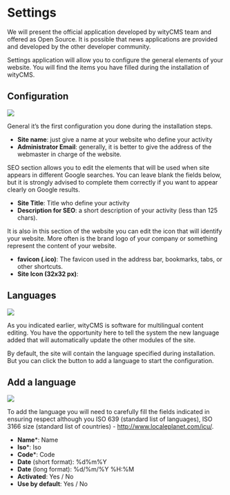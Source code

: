 # Settings

We will present the official application developed by wityCMS team and offered as Open Source. It is possible that news applications are provided and developed by the other developer community.

Settings application will allow you to configure the general elements of your website. You will find the items you have filled during the installation of wityCMS.

## Configuration

![](Img/Applications/Settings/01-img-config.png)

General it’s the first configuration you done during the installation steps. 
* **Site name**: just give a name at your website who define your activity
* **Administrator Email**: generally, it is better to give the address of the webmaster in charge of the website.

SEO section allows you to edit the elements that will be used when site appears in different Google searches. You can leave blank the fields below, but it is strongly advised to complete them correctly if you want to appear clearly on Google results.

* **Site Title**: Title who define your activity
* **Description for SEO**: a short description of your activity (less than 125 chars).

It is also in this section of the website you can edit the icon that will identify your website. More often is the brand logo of your company or something represent the content of your website.

* **favicon (.ico)**: The favicon used in the address bar, bookmarks, tabs, or other shortcuts.
* **Site Icon (32x32 px)**:

## Languages

![](Img/Applications/Settings/02-img-settings-language.png)

As you indicated earlier, wityCMS is software for multilingual content editing. You have the opportunity here to tell the system the new language added that will automatically update the other modules of the site.

By default, the site will contain the language specified during installation. But you can click the button to add a language to start the configuration.

## Add a language

![](Img/Applications/Settings/03-img-settings-add-language.png)

To add the language you will need to carefully fill the fields indicated in ensuring respect although you ISO 639 (standard list of languages), ISO 3166 size (standard list of countries) - http://www.localeplanet.com/icu/.

* **Name***:  Name
* **Iso***: Iso
* **Code***: Code
* **Date** (short format): %d%m%Y
* **Date** (long format): %d/%m/%Y %H:%M
* **Activated**: Yes / No
* **Use by default**: Yes / No

